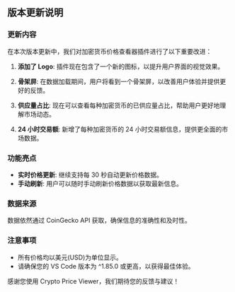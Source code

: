 ## 版本更新说明

### 更新内容

在本次版本更新中，我们对加密货币价格查看器插件进行了以下重要改进：

1. **添加了 Logo**: 插件现在包含了一个新的图标，以提升用户界面的视觉效果。

2. **骨架屏**: 在数据加载期间，用户将看到一个骨架屏，以改善用户体验并提供更好的反馈。

3. **供应量占比**: 现在可以查看每种加密货币的已供应量占比，帮助用户更好地理解市场动态。

4. **24 小时交易额**: 新增了每种加密货币的 24 小时交易额信息，提供更全面的市场数据。

### 功能亮点

- **实时价格更新**: 继续支持每 30 秒自动更新价格数据。
- **手动刷新**: 用户可以随时手动刷新价格数据以获取最新信息。

### 数据来源

数据依然通过 CoinGecko API 获取，确保信息的准确性和及时性。

### 注意事项

- 所有价格均以美元(USD)为单位显示。
- 请确保您的 VS Code 版本为 ^1.85.0 或更高，以获得最佳体验。

感谢您使用 Crypto Price Viewer，我们期待您的反馈与建议！
